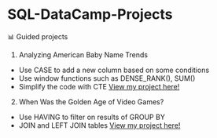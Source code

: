 # SQL-DataCamp-Projects
📊 Guided projects
1. Analyzing American Baby Name Trends
  - Use CASE to add a new column based on some conditions
  - Use window functions such as DENSE_RANK(), SUM()
  - Simplify the code with CTE
  [View my project here!]()


2. When Was the Golden Age of Video Games?
  - Use HAVING to filter on results of GROUP BY
  - JOIN and LEFT JOIN tables
 [View my project here!]()

